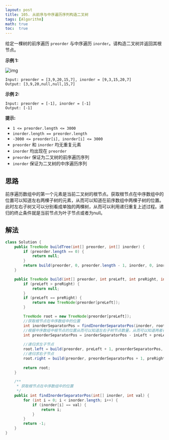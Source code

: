 ```yaml
---
layout: post
title: 105. 从前序与中序遍历序列构造二叉树
tags: [Algorithm]
math: true
toc:  true
---
```


给定一棵树的前序遍历 `preorder` 与中序遍历 `inorder`。请构造二叉树并返回其根节点。

**示例 1:**

![img](https://assets.leetcode.com/uploads/2021/02/19/tree.jpg)

```
Input: preorder = [3,9,20,15,7], inorder = [9,3,15,20,7]
Output: [3,9,20,null,null,15,7]
```

**示例 2:**

```
Input: preorder = [-1], inorder = [-1]
Output: [-1]
```

**提示:**

- `1 <= preorder.length <= 3000`
- `inorder.length == preorder.length`
- `-3000 <= preorder[i], inorder[i] <= 3000`
- `preorder` 和 `inorder` 均无重复元素
- `inorder` 均出现在 `preorder`
- `preorder` 保证为二叉树的前序遍历序列
- `inorder` 保证为二叉树的中序遍历序列

## 思路

前序遍历数组中的第一个元素是当前二叉树的根节点。获取根节点在中序数组中的位置可以知道左右两棵子树的元素，从而可以知道在前序数组中两棵子树的位置。此时左右子树又可以分别看成单独的两棵树，从而可以利用递归重复上述过程。递归的终止条件就是当前节点为叶子节点或者为null。

## 解法

```java
class Solution {
    public TreeNode buildTree(int[] preorder, int[] inorder) {
        if (preorder.length == 0) {
            return null;
        }
        return build(preorder, 0, preorder.length - 1, inorder, 0, inorder.length - 1);
    }

    public TreeNode build(int[] preorder, int preLeft, int preRight, int[] inorder, int inLeft, int inRight) {
        if (preLeft > preRight) {
            return null;
        }
        if (preLeft == preRight) {
            return new TreeNode(preorder[preLeft]);
        }

        TreeNode root = new TreeNode(preorder[preLeft]);
        //获取根节点在中序数组中的位置
        int inorderSeparatorPos = findInorderSeparatorPos(inorder, root.val);
        //根据中序数组中根节点的位置从而可以知道左右子树节点数量，从而可以知道两者在前序子数组中的分隔位置。
        int preorderSeparatorPos = inorderSeparatorPos - inLeft + preLeft;
        
        //递归求左子节点
        root.left = build(preorder, preLeft + 1, preorderSeparatorPos, inorder, inLeft, inorderSeparatorPos - 1);
        //递归求右子节点
        root.right = build(preorder, preorderSeparatorPos + 1, preRight, inorder, inorderSeparatorPos + 1, inRight);
        
        return root;
    }

    /**
     * 获取根节点在中序数组中的位置
     */
    public int findInorderSeparatorPos(int[] inorder, int val) {
        for (int i = 0; i < inorder.length; i++) {
            if (inorder[i] == val) {
                return i;
            }
        }
        return -1;
    }
}
```

